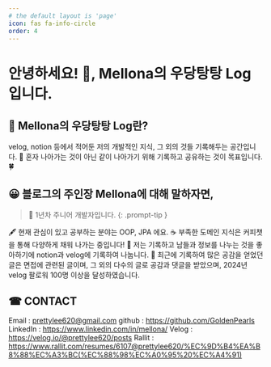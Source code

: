 ```yaml
---
# the default layout is 'page'
icon: fas fa-info-circle
order: 4
---
```


# 안녕하세요! 👋, Mellona의 우당탕탕 Log 입니다.

## 📌 Mellona의 우당탕탕 Log란?

velog, notion 등에서 적어둔 저의 개발적인 지식, 그 외의 것들 기록해두는 공간입니다. 🐾
혼자 나아가는 것이 아닌 같이 나아가기 위해 기록하고 공유하는 것이 목표입니다. 🍀

## 😀 블로그의 주인장 Mellona에 대해 말하자면,

> 🌱 1년차 주니어 개발자입니다.
> {: .prompt-tip }

🖋 현재 관심이 있고 공부하는 분야는 OOP, JPA 에요.
☕ 부족한 도메인 지식은 커피챗을 통해 다양하게 채워 나가는 중입니다!
📝 저는 기록하고 남들과 정보를 나누는 것을 좋아하기에 notion과 velog에 기록하여 나눕니다.
📌 최근에 기록하여 많은 공감을 얻었던 글은 면접에 관련된 글이며, 그 외의 다수의 글로 공감과 댓글을 받았으며, 2024년 velog 팔로워 100명 이상을 달성하였습니다.

## ☎ CONTACT

Email : prettylee620@gmail.com
github : https://github.com/GoldenPearls
LinkedIn : https://www.linkedin.com/in/mellona/
Velog : https://velog.io/@prettylee620/posts
Rallit : https://www.rallit.com/resumes/6107@prettylee620/%EC%9D%B4%EA%B8%88%EC%A3%BC(%EC%88%98%EC%A0%95%20%EC%A4%91)
